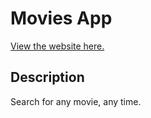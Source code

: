 # Movies App
[View the website here.](https://stark-plateau-48200.herokuapp.com/)

## Description

Search for any movie, any time.
